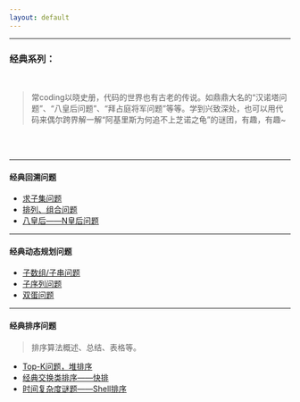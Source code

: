 ```yaml
---
layout: default
---
```



* * *

### 经典系列：
<br/>

  >常coding以晓史册，代码的世界也有古老的传说。如鼎鼎大名的“汉诺塔问题”、“八皇后问题”、“拜占庭将军问题”等等。学到兴致深处，也可以用代码来偶尔跨界解一解“阿基里斯为何追不上芝诺之龟”的谜团，有趣，有趣~
<br/>
<br/>

---
#### 经典回溯问题

*  [求子集问题](./subset.md)
*  [排列、组合问题](./subset.md)
*  [八皇后——N皇后问题](./subset.md)

---

#### 经典动态规划问题
*  [子数组/子串问题](./subarr.md)
*  [子序列问题](./subseq.md)
*  [双蛋问题](./subset.md)

---
#### 经典排序问题
>排序算法概述、总结、表格等。
*  [Top-K问题，堆排序](./heap_sort.md)
*  [经典交换类排序——快排](./quick_sort.md)
*  [时间复杂度谜题——Shell排序](./shell_sort.md)
